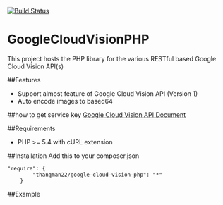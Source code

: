[![Build Status](https://travis-ci.org/thangman22/GoogleCloudVisionPHP.svg?branch=master)](https://travis-ci.org/thangman22/GoogleCloudVisionPHP)
# GoogleCloudVisionPHP
This project hosts the PHP library for the various RESTful based Google Cloud Vision API(s)

##Features
*   Support almost feature of Google Cloud Vision API (Version 1)
*   Auto encode images to based64

##how to get service key
[Google Cloud Vision API Document](https://cloud.google.com/vision/docs/getting-started)

##Requirements
*   PHP >= 5.4 with cURL extension

##Installation
Add this to your composer.json

```
"require": {
        "thangman22/google-cloud-vision-php": "*"
    }
```

##Example


